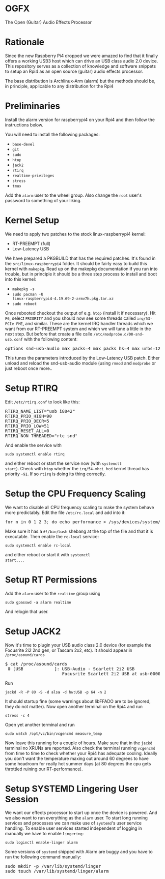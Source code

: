 # OGFX

The Open (Guitar) Audio Effects Processor

# Rationale

Since the new Raspberry Pi4 dropped we were amazed to find that it finally offers a working USB3 host which can drive an USB class audio 2.0 device. This repository serves as a collection of knowledge and software snippets to setup an Rpi4 as an open source (guitar) audio effects processor.

The base distribution is Archlinux-Arm (alarm) but the methods should be, in principle, applicable to any distribution for the Rpi4

# Preliminaries

Install the alarm version for raspberrypi4 on your Rpi4 and then follow the instructions below. 

You will need to install the following packages:

* <code>base-devel</code>
* <code>git</code>
* <code>sudo</code>
* <code>htop</code>
* <code>jack2</code>
* <code>rtirq</code>
* <code>realtime-privileges</code>
* <code>stress</code>
* <code>tmux</code>

Add the <code>alarm</code> user to the <cide>wheel</code> group. Also change the <code>root</code> user's password to something of your liking.

# Kernel Setup

We need to apply two patches to the stock linux-raspberrypi4 kernel:

* RT-PREEMPT (full)
* Low-Latency USB 

We have prepared a PKGBUILD that has the required patches. It's found in the <code>src/linux-raspberrypi4</code> folder. It should be fairly easy to build this kernel with <code>makepkg</code>. Read up on the makepkg documentation if you run into trouble, but in principle it should be a three step process to install and boot into this kernel:

* <code>makepkg -s</code>
* <code>sudo pacman -U linux-raspberrypi4-4.19.69-2-armv7h.pkg.tar.xz</code>
* <code>sudo reboot</code>

Once rebooted checkout the output of e.g. <code>htop</code> (install it if necessary). Hit <code>F6</code>, select <code>PRIORITY</code> and you should now see some threads called <code>irq/53-PCIe PME</code>, and similar. These are the kernel IRQ handler threads which we want from our RT-PREEMPT system and which we will tune a little in the next step. But before that create a file calle <code>/etc/modprobe.d/00-snd-usb.conf</code> with the following content:

<pre>
options snd-usb-audio max_packs=4 max_packs_hs=4 max_urbs=12 sync_urbs=4 max_queue=18
</pre>

This tunes the parameters introduced by the Low-Latency USB patch. Either unload and reload the snd-usb-audio module (using <code>rmmod</code> and <code>modprobe</code> or just reboot once more..

# Setup RTIRQ

Edit <code>/etc/rtirq.conf</code> to look like this:

<pre>
RTIRQ_NAME_LIST="usb i8042"
RTIRQ_PRIO_HIGH=90
RTIRQ_PRIO_DECR=5
RTIRQ_PRIO_LOW=51
RTIRQ_RESET_ALL=0
RTIRQ_NON_THREADED="rtc snd"
</pre>

And enable the service with

<code>sudo systemctl enable rtirq</code>

and either reboot or start the service now (with <code>systemctl start</code>). Check with <code>htop</code> whether the <code>irq/54-xhci_hcd</code> kernel thread has priority <code>-91</code>. If so <code>rtirq</code> is doing its thing correctly.

# Setup the CPU Frequency Scaling

We want to disable all CPU frequency scaling to make the system behave more predictably. Edit the file <code>/etc/rc.local</code> and add into it:

<pre>
for n in 0 1 2 3; do echo performance > /sys/devices/system/cpu/cpu"$n"/cpufreq/scaling_governor; done
</pre>

Make sure it has a <code>#!/bin/bash</code> shebang at the top of the file and that it is executable. Then enable the <code>rc-local</code> service:

<code>sudo systemctl enable rc-local</code>

and either reboot or start it with <code>systemctl start...</code>.

# Setup RT Permissions 

Add the <code>alarm</code> user to the <code>realtime</code> group using

<code>sudo gpasswd -a alarm realtime</code>

And relogin that user.

# Setup JACK2

Now it's time to plugin your USB audio class 2.0 device (for example the Focusrite 2i2 2nd gen, or Tascam 2x2, etc). It should appear in <code>/proc/asound/cards</code>

<pre>
$ cat /proc/asound/cards 
 0 [USB            ]: USB-Audio - Scarlett 2i2 USB
                      Focusrite Scarlett 2i2 USB at usb-0000:01:00.0-1.2, high speed
</pre>

Run

<code>jackd -R -P 80 -S -d alsa -d hw:USB -p 64 -n 2</code>

It should startup fine (some warnings about libFFADO are to be ignored, they do not matter). Now open another terminal on the Rpi4 and run

<code>stress -c 4</code>

Open yet another terminal and run

<code>sudo watch /opt/vc/bin/vcgencmd measure_temp</code>

Now leave this running for a couple of hours. Make sure that in the <code>jackd</code> terminal no XRUNs are reported. Also check the terminal running <code>vcgencmd</code> from time to time to check whether your Rpi4 has adequate cooling. Ideally you don't want the temperature maxing out around 60 degrees to have some headroom for really hot summer days (at 80 degrees the cpu gets throttled ruining our RT-performance).

# Setup SYSTEMD Lingering User Session

We want our effects processor to start up once the device is powered. And we also want to run everything as the <code>alarm</code> user. To start long running services and processes we can make use of <code>systemd</code>'s user service handling. To enable user services started independent of logging in manually we have to enable <code>lingering</code>:

<code>sudo loginctl enable-linger alarm</code>

Some versions of <code>systemd</code> shipped with Alarm are buggy and you have to run the following command manually:

<pre>
sudo mkdir -p /var/lib/systemd/linger
sudo touch /var/lib/systemd/linger/alarm
</pre>
